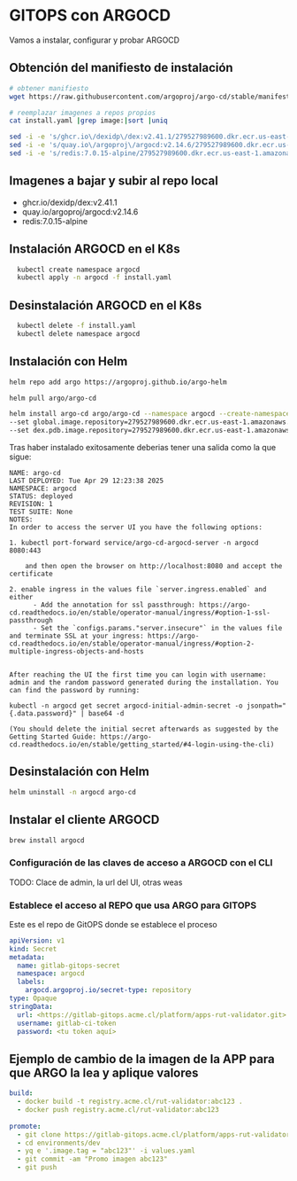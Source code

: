 # GITOPS con ARGOCD

Vamos a instalar, configurar y probar ARGOCD

## Obtención del manifiesto de instalación

```bash
# obtener manifiesto
wget https://raw.githubusercontent.com/argoproj/argo-cd/stable/manifests/install.yaml

# reemplazar imagenes a repos propios
cat install.yaml |grep image:|sort |uniq    

sed -i -e 's/ghcr.io\/dexidp\/dex:v2.41.1/279527989600.dkr.ecr.us-east-1.amazonaws.com\/ghcr.io\/dexidp\/dex:v2.41.1/g' install.yaml
sed -i -e 's/quay.io\/argoproj\/argocd:v2.14.6/279527989600.dkr.ecr.us-east-1.amazonaws.com\/quay.io\/argoproj\/argocd:v2.14.6/g' install.yaml
sed -i -e 's/redis:7.0.15-alpine/279527989600.dkr.ecr.us-east-1.amazonaws.com\/redis:7.0.15-alpine/g' install.yaml
```

## Imagenes a bajar y subir al repo local

- ghcr.io/dexidp/dex:v2.41.1
- quay.io/argoproj/argocd:v2.14.6
- redis:7.0.15-alpine

## Instalación ARGOCD en el K8s

```bash
  kubectl create namespace argocd
  kubectl apply -n argocd -f install.yaml
```

## Desinstalación ARGOCD en el K8s

```bash
  kubectl delete -f install.yaml
  kubectl delete namespace argocd
```

## Instalación con Helm

```bash
helm repo add argo https://argoproj.github.io/argo-helm

helm pull argo/argo-cd

helm install argo-cd argo/argo-cd --namespace argocd --create-namespace \
--set global.image.repository=279527989600.dkr.ecr.us-east-1.amazonaws.com/quay.io/argoproj/argocd \
--set dex.pdb.image.repository=279527989600.dkr.ecr.us-east-1.amazonaws.com

```

Tras haber instalado exitosamente deberias tener una salida como la que sigue:

```text
NAME: argo-cd
LAST DEPLOYED: Tue Apr 29 12:23:38 2025
NAMESPACE: argocd
STATUS: deployed
REVISION: 1
TEST SUITE: None
NOTES:
In order to access the server UI you have the following options:

1. kubectl port-forward service/argo-cd-argocd-server -n argocd 8080:443

    and then open the browser on http://localhost:8080 and accept the certificate

2. enable ingress in the values file `server.ingress.enabled` and either
      - Add the annotation for ssl passthrough: https://argo-cd.readthedocs.io/en/stable/operator-manual/ingress/#option-1-ssl-passthrough
      - Set the `configs.params."server.insecure"` in the values file and terminate SSL at your ingress: https://argo-cd.readthedocs.io/en/stable/operator-manual/ingress/#option-2-multiple-ingress-objects-and-hosts


After reaching the UI the first time you can login with username: admin and the random password generated during the installation. You can find the password by running:

kubectl -n argocd get secret argocd-initial-admin-secret -o jsonpath="{.data.password}" | base64 -d

(You should delete the initial secret afterwards as suggested by the Getting Started Guide: https://argo-cd.readthedocs.io/en/stable/getting_started/#4-login-using-the-cli)
```

## Desinstalación con Helm

```bash
helm uninstall -n argocd argo-cd
```

## Instalar el cliente ARGOCD

```bash
brew install argocd
```

### Configuración de las claves de acceso a ARGOCD con el CLI

TODO: Clace de admin, la url del UI, otras weas

### Establece el acceso al REPO que usa ARGO para GITOPS

Este es el repo de GitOPS donde se establece el proceso

```yaml
apiVersion: v1
kind: Secret
metadata:
  name: gitlab-gitops-secret
  namespace: argocd
  labels:
    argocd.argoproj.io/secret-type: repository
type: Opaque
stringData:
  url: <https://gitlab-gitops.acme.cl/platform/apps-rut-validator.git>
  username: gitlab-ci-token
  password: <tu token aquí>
```

## Ejemplo de cambio de la imagen de la APP para que ARGO la lea y aplique valores

```yaml
build:
  - docker build -t registry.acme.cl/rut-validator:abc123 .
  - docker push registry.acme.cl/rut-validator:abc123
 
promote:
  - git clone https://gitlab-gitops.acme.cl/platform/apps-rut-validator.git
  - cd environments/dev
  - yq e '.image.tag = "abc123"' -i values.yaml
  - git commit -am "Promo imagen abc123"
  - git push
```

